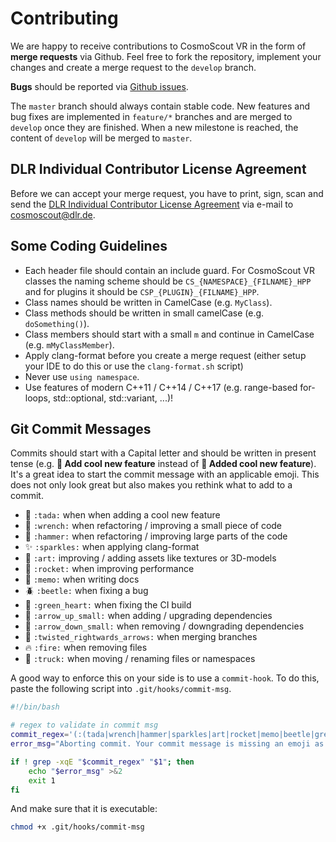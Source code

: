 # Contributing

We are happy to receive contributions to CosmoScout VR in the form of **merge requests** via Github. Feel free to fork the repository, implement your changes and create a merge request to the `develop` branch.

**Bugs** should be reported via [Github issues](https://github.com/cosmoscout/cosmoscout-vr/issues).

The `master` branch should always contain stable code. New features and bug fixes are implemented in `feature/*` branches and are merged to `develop` once they are finished. When a new milestone is reached, the content of `develop` will be merged to `master`.

## DLR Individual Contributor License Agreement

Before we can accept your merge request, you have to print, sign, scan and send the [DLR Individual Contributor License Agreement](CLA.md) via e-mail to cosmoscout@dlr.de.

## Some Coding Guidelines

* Each header file should contain an include guard. For CosmoScout VR classes the naming scheme should be `CS_{NAMESPACE}_{FILNAME}_HPP` and for plugins it should be `CSP_{PLUGIN}_{FILNAME}_HPP`.
* Class names should be written in CamelCase (e.g. `MyClass`).
* Class methods should be written in small camelCase (e.g. `doSomething()`). 
* Class members should start with a small `m` and continue in CamelCase (e.g. `mMyClassMember`). 
* Apply clang-format before you create a merge request (either setup your IDE to do this or use the `clang-format.sh` script)
* Never use `using namespace`.
* Use features of modern C++11 / C++14 / C++17 (e.g. range-based for-loops, std::optional, std::variant, ...)!

## Git Commit Messages

Commits should start with a Capital letter and should be written in present tense (e.g. __:tada: Add cool new feature__ instead of __:tada: Added cool new feature__).
It's a great idea to start the commit message with an applicable emoji. This does not only look great but also makes you rethink what to add to a commit.
* :tada: `:tada:` when when adding a cool new feature
* :wrench: `:wrench:` when refactoring / improving a small piece of code
* :hammer: `:hammer:` when refactoring / improving large parts of the code
* :sparkles: `:sparkles:` when applying clang-format
* :art: `:art:` improving / adding assets like textures or 3D-models
* :rocket: `:rocket:` when improving performance
* :memo: `:memo:` when writing docs
* :beetle: `:beetle:` when fixing a bug
* :green_heart: `:green_heart:` when fixing the CI build
* :arrow_up_small: `:arrow_up_small:` when adding / upgrading dependencies
* :arrow_down_small: `:arrow_down_small:` when removing / downgrading dependencies
* :twisted_rightwards_arrows: `:twisted_rightwards_arrows:` when merging branches
* :fire: `:fire:` when removing files
* :truck: `:truck:` when moving / renaming files or namespaces

A good way to enforce this on your side is to use a `commit-hook`. To do this, paste the following script into `.git/hooks/commit-msg`.

``` bash
#!/bin/bash

# regex to validate in commit msg
commit_regex='(:(tada|wrench|hammer|sparkles|art|rocket|memo|beetle|green_heart|arrow_up_small|arrow_down_small|twisted_rightwards_arrows|fire|truck):(.+))'
error_msg="Aborting commit. Your commit message is missing an emoji as described in CONTRIBUTING.md"

if ! grep -xqE "$commit_regex" "$1"; then
    echo "$error_msg" >&2
    exit 1
fi
```

And make sure that it is executable:

``` bash
chmod +x .git/hooks/commit-msg
```
